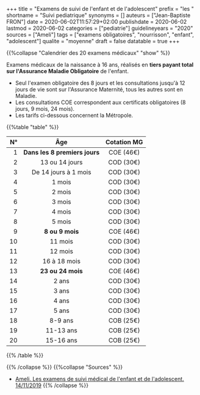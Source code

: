 +++
title = "Examens de suivi de l'enfant et de l'adolescent"
prefix = "les "
shortname = "Suivi pediatrique"
synonyms = []
auteurs = ["Jean-Baptiste FRON"]
date = 2020-06-02T11:57:29+02:00
publishdate = 2020-06-02
lastmod = 2020-06-02
categories = ["pediatrie"]
guidelineyears = "2020"
sources = ["Ameli"]
tags = ["examens obligatoires", "nourrisson", "enfant", "adolescent"]
qualite = "moyenne"
draft = false
datatable = true
+++

{{%collapse "Calendrier des 20 examens médicaux" "show" %}}

Examens médicaux de la naissance à 16 ans, réalisés en **tiers payant total sur l'Assurance Maladie Obligatoire** de l'enfant.

- Seul l'examen obligatoire des 8 jours et les consultations jusqu'à 12 jours de vie sont sur l'Assurance Maternité, tous les autres sont en Maladie.
- Les consultations COE correspondent aux certificats obligatoires (8 jours, 9 mois, 24 mois).  
- Les tarifs ci-dessous concernent la Métropole.

{{%table "table" %}}

| N°    | Âge           | Cotation MG |
|------:|:-------------:|:-----------:|
| 1     | **Dans les 8 premiers jours** | COE (46€) |
| 2     | 13 ou 14 jours | COD (30€) |
| 3     | De 14 jours à 1 mois | COD (30€) |
| 4     | 1 mois | COD (30€) |
| 5     | 2 mois | COD (30€) |
| 6     | 3 mois | COD (30€) |
| 7     | 4 mois | COD (30€) |
| 8     | 5 mois | COD (30€) |
| 9     | **8 ou 9 mois** | COE (46€) |
| 10    | 11 mois | COD (30€) |
| 11    | 12 mois | COD (30€) |
| 12    | 16 à 18 mois | COD (30€) |
| 13    | **23 ou 24 mois** | COE (46€) |
| 14    | 2 ans | COD (30€) |
| 15    | 3 ans | COD (30€) |
| 16    | 4 ans | COD (30€) |
| 17    | 5 ans | COD (30€) |
| 18    | 8-9 ans | COB (25€) |
| 19    | 11-13 ans | COB (25€) |
| 20    | 15-16 ans | COB (25€) |
{{% /table %}}

{{% /collapse %}}
{{%collapse "Sources" %}}

- [Ameli. Les examens de suivi médical de l'enfant et de l'adolescent. 14/11/2019](https://www.ameli.fr/medecin/sante-prevention/enfants-et-adolescents/examens-de-suivi-medical-de-lenfant-et-de-ladolescent/les-examens-de-suivi-medical-de-lenfant-et-de-ladolescent)
{{% /collapse %}}
